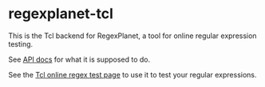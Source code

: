 # regexplanet-tcl

This is the Tcl backend for RegexPlanet, a tool for online regular expression testing.

See [API docs](http://www.regexplanet.com/support/api.html) for what it is supposed to do.

See the [Tcl online regex test page](http://www.regexplanet.com/advanced/tcl/index.html) to use it to test your regular expressions.
